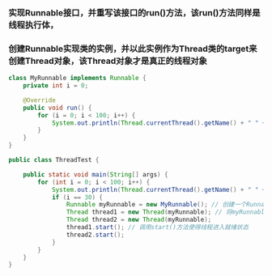 ### **实现Runnable接口，并重写该接口的run\(\)方法，该run\(\)方法同样是线程执行体，**

### **创建Runnable实现类的实例，并以此实例作为Thread类的target来创建Thread对象，该Thread对象才是真正的线程对象**

```java
class MyRunnable implements Runnable {
    private int i = 0;

    @Override
    public void run() {
        for (i = 0; i < 100; i++) {
            System.out.println(Thread.currentThread().getName() + " " + i);
        }
    }
}

public class ThreadTest {

    public static void main(String[] args) {
        for (int i = 0; i < 100; i++) {
            System.out.println(Thread.currentThread().getName() + " " + i);
            if (i == 30) {
                Runnable myRunnable = new MyRunnable(); // 创建一个Runnable实现类的对象
                Thread thread1 = new Thread(myRunnable); // 将myRunnable作为Thread target创建新的线程
                Thread thread2 = new Thread(myRunnable);
                thread1.start(); // 调用start()方法使得线程进入就绪状态
                thread2.start();
            }
        }
    }
}
```



